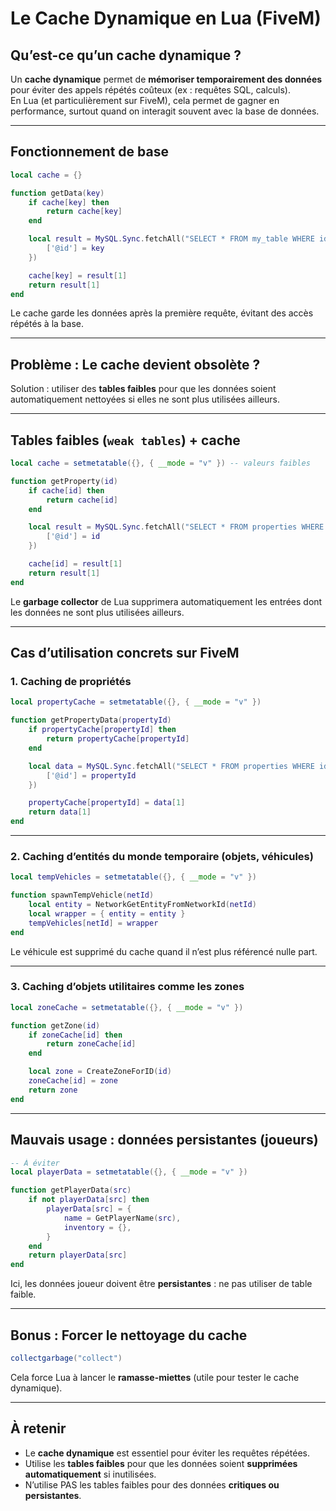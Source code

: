 
# Le Cache Dynamique en Lua (FiveM)

## Qu’est-ce qu’un cache dynamique ?
Un **cache dynamique** permet de **mémoriser temporairement des données** pour éviter des appels répétés coûteux (ex : requêtes SQL, calculs).  
En Lua (et particulièrement sur FiveM), cela permet de gagner en performance, surtout quand on interagit souvent avec la base de données.

---

## Fonctionnement de base

```lua
local cache = {}

function getData(key)
    if cache[key] then
        return cache[key]
    end

    local result = MySQL.Sync.fetchAll("SELECT * FROM my_table WHERE id = @id", {
        ['@id'] = key
    })

    cache[key] = result[1]
    return result[1]
end
```

Le cache garde les données après la première requête, évitant des accès répétés à la base.

---

## Problème : Le cache devient obsolète ?

Solution : utiliser des **tables faibles** pour que les données soient automatiquement nettoyées si elles ne sont plus utilisées ailleurs.

---

## Tables faibles (`weak tables`) + cache

```lua
local cache = setmetatable({}, { __mode = "v" }) -- valeurs faibles

function getProperty(id)
    if cache[id] then
        return cache[id]
    end

    local result = MySQL.Sync.fetchAll("SELECT * FROM properties WHERE id = @id", {
        ['@id'] = id
    })

    cache[id] = result[1]
    return result[1]
end
```

Le **garbage collector** de Lua supprimera automatiquement les entrées dont les données ne sont plus utilisées ailleurs.

---

## Cas d’utilisation concrets sur FiveM

### 1. Caching de propriétés
```lua
local propertyCache = setmetatable({}, { __mode = "v" })

function getPropertyData(propertyId)
    if propertyCache[propertyId] then
        return propertyCache[propertyId]
    end

    local data = MySQL.Sync.fetchAll("SELECT * FROM properties WHERE id = @id", {
        ['@id'] = propertyId
    })

    propertyCache[propertyId] = data[1]
    return data[1]
end
```

---

### 2. Caching d’entités du monde temporaire (objets, véhicules)
```lua
local tempVehicles = setmetatable({}, { __mode = "v" })

function spawnTempVehicle(netId)
    local entity = NetworkGetEntityFromNetworkId(netId)
    local wrapper = { entity = entity }
    tempVehicles[netId] = wrapper
end
```

Le véhicule est supprimé du cache quand il n’est plus référencé nulle part.

---

### 3. Caching d’objets utilitaires comme les zones
```lua
local zoneCache = setmetatable({}, { __mode = "v" })

function getZone(id)
    if zoneCache[id] then
        return zoneCache[id]
    end

    local zone = CreateZoneForID(id)
    zoneCache[id] = zone
    return zone
end
```

---

## Mauvais usage : données persistantes (joueurs)

```lua
-- À éviter
local playerData = setmetatable({}, { __mode = "v" })

function getPlayerData(src)
    if not playerData[src] then
        playerData[src] = {
            name = GetPlayerName(src),
            inventory = {},
        }
    end
    return playerData[src]
end
```

Ici, les données joueur doivent être **persistantes** : ne pas utiliser de table faible.

---

## Bonus : Forcer le nettoyage du cache

```lua
collectgarbage("collect")
```

Cela force Lua à lancer le **ramasse-miettes** (utile pour tester le cache dynamique).

---

## À retenir

- Le **cache dynamique** est essentiel pour éviter les requêtes répétées.
- Utilise les **tables faibles** pour que les données soient **supprimées automatiquement** si inutilisées.
- N’utilise PAS les tables faibles pour des données **critiques ou persistantes**.
